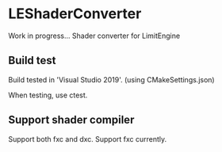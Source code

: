 # LEShaderConverter
Work in progress...
Shader converter for LimitEngine

## Build test
Build tested in 'Visual Studio 2019'. (using CMakeSettings.json)

When testing, use ctest.

## Support shader compiler
Support both fxc and dxc.
Support fxc currently.
